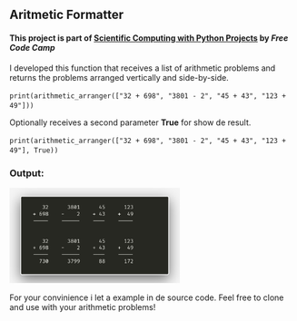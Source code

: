## Aritmetic Formatter

#### This project is part of [**Scientific Computing with Python Projects**](https://www.freecodecamp.org/portuguese/learn/scientific-computing-with-python/) by *Free Code Camp*

I developed this function that receives a list of arithmetic problems and returns the problems arranged vertically and side-by-side.
<br>

`print(arithmetic_arranger(["32 + 698", "3801 - 2", "45 + 43", "123 + 49"]))`

Optionally receives a second parameter **True** for show de result.
<br>

`print(arithmetic_arranger(["32 + 698", "3801 - 2", "45 + 43", "123 + 49"], True))`

### Output:
<img src="/img/arit.png" alt="drawing" width="300"/>

For your convinience i let a example in de source code. Feel free to clone and use with your arithmetic problems!

